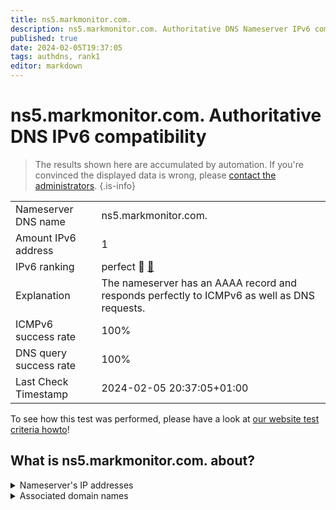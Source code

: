 ```yaml
---
title: ns5.markmonitor.com.
description: ns5.markmonitor.com. Authoritative DNS Nameserver IPv6 compatibility
published: true
date: 2024-02-05T19:37:05
tags: authdns, rank1
editor: markdown
---
```


# ns5.markmonitor.com. Authoritative DNS IPv6 compatibility

> The results shown here are accumulated by automation. If you're convinced the displayed data is wrong, please [contact the administrators](/howto/chat). 
{.is-info}




|   |   |
| - | - |
| Nameserver DNS name | ns5.markmonitor.com.
| Amount IPv6 address | 1
| IPv6 ranking | perfect :1st_place_medal: [🔗](/howto/ranking) |
| Explanation | The nameserver has an AAAA record and responds perfectly to ICMPv6 as well as DNS requests. |
| ICMPv6 success rate | 100%|
| DNS query success rate | 100% |
| Last Check Timestamp | 2024-02-05 20:37:05+01:00 |

To see how this test was performed, please have a look at [our website test criteria howto](/howto/testcriteria/authdns)!


## What is ns5.markmonitor.com. about?




<details>
<summary>Nameserver's IP addresses</summary>

2620:10a:80a8::2

</details>



<details>
<summary>Associated domain names</summary>

www.axa.de

</details>
